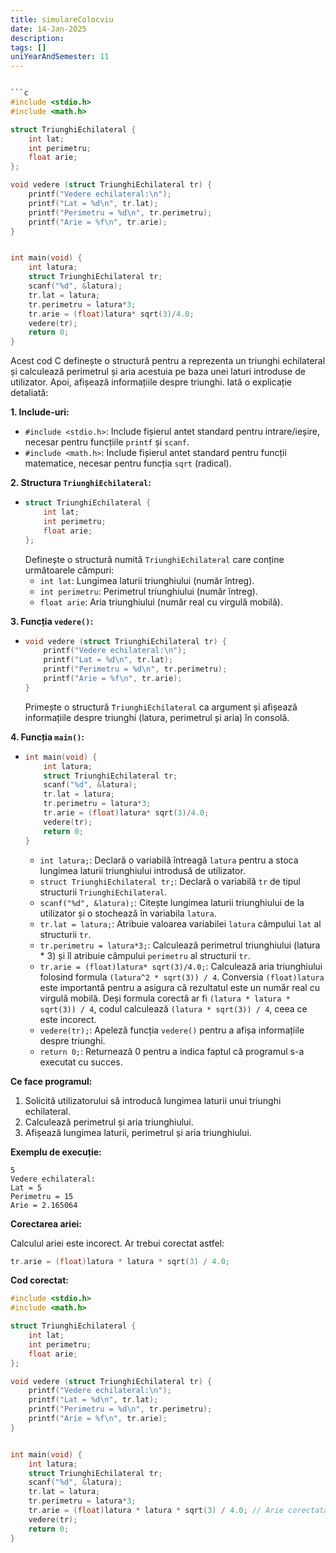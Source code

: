 ```yaml
---
title: simulareColocviu
date: 14-Jan-2025
description: 
tags: []
uniYearAndSemester: 11
---
```


```c

```c
#include <stdio.h>
#include <math.h>

struct TriunghiEchilateral {
    int lat;
    int perimetru;
    float arie;
};

void vedere (struct TriunghiEchilateral tr) {
    printf("Vedere echilateral:\n");
    printf("Lat = %d\n", tr.lat);
    printf("Perimetru = %d\n", tr.perimetru);
    printf("Arie = %f\n", tr.arie);
}


int main(void) {
    int latura;
    struct TriunghiEchilateral tr;
    scanf("%d", &latura);
    tr.lat = latura;
    tr.perimetru = latura*3;
    tr.arie = (float)latura* sqrt(3)/4.0;
    vedere(tr);
    return 0;
}

```

Acest cod C definește o structură pentru a reprezenta un triunghi echilateral și calculează perimetrul și aria acestuia pe baza unei laturi introduse de utilizator. Apoi, afișează informațiile despre triunghi. Iată o explicație detaliată:

**1. Include-uri:**

*   `#include <stdio.h>`: Include fișierul antet standard pentru intrare/ieșire, necesar pentru funcțiile `printf` și `scanf`.
*   `#include <math.h>`: Include fișierul antet standard pentru funcții matematice, necesar pentru funcția `sqrt` (radical).

**2. Structura `TriunghiEchilateral`:**

*   ```c
    struct TriunghiEchilateral {
        int lat;
        int perimetru;
        float arie;
    };
    ```
    Definește o structură numită `TriunghiEchilateral` care conține următoarele câmpuri:
    *   `int lat`: Lungimea laturii triunghiului (număr întreg).
    *   `int perimetru`: Perimetrul triunghiului (număr întreg).
    *   `float arie`: Aria triunghiului (număr real cu virgulă mobilă).

**3. Funcția `vedere()`:**

*   ```c
    void vedere (struct TriunghiEchilateral tr) {
        printf("Vedere echilateral:\n");
        printf("Lat = %d\n", tr.lat);
        printf("Perimetru = %d\n", tr.perimetru);
        printf("Arie = %f\n", tr.arie);
    }
    ```
    Primește o structură `TriunghiEchilateral` ca argument și afișează informațiile despre triunghi (latura, perimetrul și aria) în consolă.

**4. Funcția `main()`:**

*   ```c
    int main(void) {
        int latura;
        struct TriunghiEchilateral tr;
        scanf("%d", &latura);
        tr.lat = latura;
        tr.perimetru = latura*3;
        tr.arie = (float)latura* sqrt(3)/4.0;
        vedere(tr);
        return 0;
    }
    ```
    *   `int latura;`: Declară o variabilă întreagă `latura` pentru a stoca lungimea laturii triunghiului introdusă de utilizator.
    *   `struct TriunghiEchilateral tr;`: Declară o variabilă `tr` de tipul structurii `TriunghiEchilateral`.
    *   `scanf("%d", &latura);`: Citește lungimea laturii triunghiului de la utilizator și o stochează în variabila `latura`.
    *   `tr.lat = latura;`: Atribuie valoarea variabilei `latura` câmpului `lat` al structurii `tr`.
    *   `tr.perimetru = latura*3;`: Calculează perimetrul triunghiului (latura * 3) și îl atribuie câmpului `perimetru` al structurii `tr`.
    *   `tr.arie = (float)latura* sqrt(3)/4.0;`: Calculează aria triunghiului folosind formula `(latura^2 * sqrt(3)) / 4`.  Conversia `(float)latura` este importantă pentru a asigura că rezultatul este un număr real cu virgulă mobilă.  Deși formula corectă ar fi `(latura * latura * sqrt(3)) / 4`, codul calculează `(latura * sqrt(3)) / 4`, ceea ce este incorect.
    *   `vedere(tr);`: Apeleză funcția `vedere()` pentru a afișa informațiile despre triunghi.
    *   `return 0;`: Returnează 0 pentru a indica faptul că programul s-a executat cu succes.

**Ce face programul:**

1.  Solicită utilizatorului să introducă lungimea laturii unui triunghi echilateral.
2.  Calculează perimetrul și aria triunghiului.
3.  Afișează lungimea laturii, perimetrul și aria triunghiului.

**Exemplu de execuție:**

```
5
Vedere echilateral:
Lat = 5
Perimetru = 15
Arie = 2.165064
```

**Corectarea ariei:**

Calculul ariei este incorect. Ar trebui corectat astfel:

```c
tr.arie = (float)latura * latura * sqrt(3) / 4.0;
```

**Cod corectat:**

```c
#include <stdio.h>
#include <math.h>

struct TriunghiEchilateral {
    int lat;
    int perimetru;
    float arie;
};

void vedere (struct TriunghiEchilateral tr) {
    printf("Vedere echilateral:\n");
    printf("Lat = %d\n", tr.lat);
    printf("Perimetru = %d\n", tr.perimetru);
    printf("Arie = %f\n", tr.arie);
}


int main(void) {
    int latura;
    struct TriunghiEchilateral tr;
    scanf("%d", &latura);
    tr.lat = latura;
    tr.perimetru = latura*3;
    tr.arie = (float)latura * latura * sqrt(3) / 4.0; // Arie corectata
    vedere(tr);
    return 0;
}
```


```


